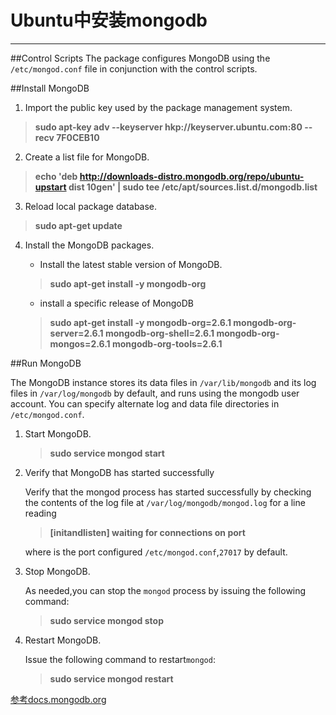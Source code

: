 # Ubuntu中安装mongodb
------
##Control Scripts
The package configures MongoDB using the `/etc/mongod.conf` file in conjunction with the control scripts.

##Install MongoDB

1. Import the public key used by the package management system.

  >**sudo apt-key adv --keyserver hkp://keyserver.ubuntu.com:80 --recv 7F0CEB10**

2. Create a list file for MongoDB.

  >**echo 'deb http://downloads-distro.mongodb.org/repo/ubuntu-upstart dist 10gen' | sudo tee /etc/apt/sources.list.d/mongodb.list**

 3. Reload local package database.
 
 >**sudo apt-get update**

 4. Install the MongoDB packages.
 
     * Install the latest stable version of MongoDB.
     
     >**sudo apt-get install -y mongodb-org**
     
     * install a specific release of MongoDB
     
     >**sudo apt-get install -y mongodb-org=2.6.1 mongodb-org-server=2.6.1 mongodb-org-shell=2.6.1 mongodb-org-mongos=2.6.1 mongodb-org-tools=2.6.1**

##Run MongoDB

The MongoDB instance stores its data files in `/var/lib/mongodb` and its log files in `/var/log/mongodb` by default, and runs using the mongodb user account. You can specify alternate log and data file directories in `/etc/mongod.conf`.

1. Start MongoDB.

    >**sudo service mongod start**

2. Verify that MongoDB has started successfully

     Verify that the mongod process has started successfully by checking the contents of the log file at `/var/log/mongodb/mongod.log` for a line reading

     >**[initandlisten] waiting for connections on port <port>**

     where <port> is the port configured `/etc/mongod.conf`,`27017` by default.

3. Stop MongoDB.

    As needed,you can stop the `mongod` process by issuing the following command:
    
    >**sudo service mongod stop**
    
4. Restart MongoDB.
    
    Issue the following command to restart`mongod`:
    
    >**sudo service mongod restart**


[参考docs.mongodb.org](http://docs.mongodb.org/manual/tutorial/install-mongodb-on-ubuntu/)
